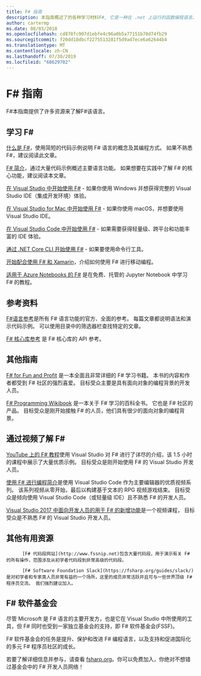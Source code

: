 ```yaml
---
title: F# 指南
description: 本指南概述了的各种学习材料F#, 它是一种在 .net 上运行的函数编程语言。
author: cartermp
ms.date: 08/03/2018
ms.openlocfilehash: cd878fc907d1ebfe4c96a0b5a77151b70d74fb29
ms.sourcegitcommit: f20dd18dbcf2275513281f5d9ad7ece6a62644b4
ms.translationtype: MT
ms.contentlocale: zh-CN
ms.lasthandoff: 07/30/2019
ms.locfileid: "68629702"
---
```

# <a name="f-guide"></a>F# 指南

F#本指南提供了许多资源来了解F#该语言。

## <a name="learning-f"></a>学习 F\#

[什么是 F#](what-is-fsharp.md)，使用简短的代码示例说明 F# 语言的概念及其编程方式。 如果不熟悉 F#，建议阅读此文章。

[F# 简介](tour.md)，通过大量代码示例概述主要语言功能。 如果想要在实践中了解 F# 的核心功能，建议阅读本文章。

[在 Visual Studio 中开始使用 F#](./get-started/get-started-visual-studio.md) - 如果你使用 Windows 并想获得完整的 Visual Studio IDE（集成开发环境）体验。

[在 Visual Studio for Mac 中开始使用 F#](./get-started/get-started-with-visual-studio-for-mac.md) - 如果你使用 macOS，并想要使用 Visual Studio IDE。

[在 Visual Studio Code 中开始使用 F#](./get-started/get-started-vscode.md) - 如果需要获得轻量级、跨平台和功能丰富的 IDE 体验。

[通过 .NET Core CLI 开始使用 F#](./get-started/get-started-command-line.md) - 如果要使用命令行工具。

[开始配合使用 F# 和 Xamarin](https://docs.microsoft.com/xamarin/cross-platform/platform/fsharp/)，介绍如何使用 F# 进行移动编程。

[适用于 Azure Notebooks 的 F#](https://notebooks.azure.com/Microsoft/libraries/samples/html/FSharp%20for%20Azure%20Notebooks.ipynb) 是在免费、托管的 Jupyter Notebook 中学习 F# 的教程。

## <a name="references"></a>参考资料

[F#语言参考](./language-reference/index.md)是所有 F# 语言功能的官方、全面的参考。 每篇文章都说明语法和演示代码示例。 可以使用目录中的筛选器栏查找特定的文章。

[F# 核心库参考](https://msdn.microsoft.com/visualfsharpdocs/conceptual/fsharp-core-library-reference) 是 F# 核心库的 API 参考。

## <a name="additional-guides"></a>其他指南

[F# for Fun and Profit](https://swlaschin.gitbooks.io/fsharpforfunandprofit/content/) 是一本全面且非常详细的 F# 学习书籍。 本书的内容和作者都受到 F# 社区的强烈喜爱。 目标受众主要是具有面向对象的编程背景的开发人员。

[F# Programming Wikibook](https://en.wikibooks.org/wiki/F_Sharp_Programming) 是一本关于 F# 学习的百科全书。 它也是 F# 社区的产品。 目标受众是刚开始接触 F# 的人员，他们具有很少的面向对象的编程背景。

## <a name="learn-f-through-videos"></a>通过视频了解 F#

[YouTube 上的 F# 教程](https://www.youtube.com/watch?v=c7eNDJN758U)使用 Visual Studio 对 F# 进行了详尽的介绍，该 1.5 小时的课程中展示了大量优质示例。 目标受众是刚开始使用 F# 的 Visual Studio 开发人员。

[使用 F# 进行编程简介](https://www.youtube.com/watch?v=Teak30_pXHk&list=PLEoMzSkcN8oNiJ67Hd7oRGgD1d4YBxYGC)是使用 Visual Studio Code 作为主要编辑器的优质视频系列。 该系列视频从零开始，最后以构建基于文本的 RPG 视频游戏结束。 目标受众是倾向使用 Visual Studio Code（或轻量级 IDE）且不熟悉 F# 的开发人员。

[Visual Studio 2017 中面向开发人员的用于 F# 的新增功能](https://www.linkedin.com/learning/what-s-new-in-visual-studio-2017-for-f-sharp-for-developers)是一个视频课程， 目标受众是不熟悉 F# 的 Visual Studio 开发人员。

## <a name="other-useful-resources"></a>其他有用资源

          [F# 代码段网站](http://www.fssnip.net)包含大量代码段，用于演示有关 F# 的所有操作，范围涉及从初学者代码段到非常高级的代码段。

          [F# Software Foundation Slack](https://fsharp.org/guides/slack/) 是对初学者和专家类人员非常有益的一个场所，这里的成员非常活跃并且可与一些世界顶级 F# 程序员交流。 我们强烈建议加入。

## <a name="the-f-software-foundation"></a>F# 软件基金会

尽管 Microsoft 是 F# 语言的主要开发方，也是它在  Visual Studio 中所使用的工具，但 F# 同时也受到一家独立基金会的支持，即 F# 软件基金会(FSSF)。

F# 软件基金会的任务是提升、保护和改进 F# 编程语言，以及支持和促进国际化的多元 F# 程序员社区的成长。

若要了解详细信息并参与，请查看 [fsharp.org](https://fsharp.org)。你可以免费加入，你绝对不想错过基金会中的 F# 开发人员网络！
